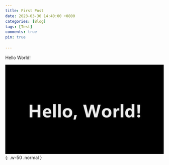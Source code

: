 ```yaml
---
title: First Post
date: 2023-03-30 14:40:00 +0800
categories: [Blog]
tags: [Test]
comments: true
pin: true

---
```


Hello World!

![Hello World](/assets/img/posts/HelloWorld.jpg){: .w-50 .normal }
